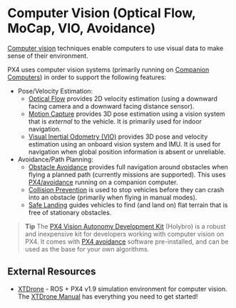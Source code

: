 # Computer Vision (Optical Flow, MoCap, VIO, Avoidance)

[Computer vision](https://en.wikipedia.org/wiki/Computer_vision) techniques enable computers to use visual data to make sense of their environment.

PX4 uses computer vision systems (primarily running on [Companion Computers](https://dev.px4.io/master/en/companion_computer/pixhawk_companion.html)) in order to support the following features:
- Pose/Velocity Estimation:
  - [Optical Flow](../sensor/optical_flow.md) provides 2D velocity estimation (using a downward facing camera and a downward facing distance sensor).
  - [Motion Capture](../computer_vision/motion_capture.md) provides 3D pose estimation using a vision system that is *external* to the vehicle. It is primarily used for indoor navigation.
  - [Visual Inertial Odometry (VIO)](../computer_vision/visual_inertial_odometry.md) provides 3D pose and velocity estimation using an onboard vision system and IMU. It is used for navigation when global position information is absent or unreliable.
- Avoidance/Path Planning:
  - [Obstacle Avoidance](../computer_vision/obstacle_avoidance.md) provides full navigation around obstacles when flying a planned path (currently missions are supported). This uses [PX4/avoidance](https://github.com/PX4/avoidance) running on a companion computer.
  - [Collision Prevention](../computer_vision/collision_prevention.md) is used to stop vehicles before they can crash into an obstacle (primarily when flying in manual modes).
  - [Safe Landing](../computer_vision/safe_landing.md) guides vehicles to find (and land on) flat terrain that is free of stationary obstacles.


> **Tip** The [PX4 Vision Autonomy Development Kit](https://docs.px4.io/master/en/complete_vehicles/px4_vision_kit.html) (Holybro) is a robust and inexpensive kit for developers working with computer vision on PX4. It comes with [PX4 avoidance](https://github.com/PX4/avoidance#obstacle-detection-and-avoidance) software pre-installed, and can be used as the base for your own algorithms.


## External Resources

- [XTDrone](https://github.com/robin-shaun/XTDrone/blob/master/README.en.md) - ROS + PX4 v1.9 simulation environment for computer vision. The [XTDrone Manual](https://www.yuque.com/xtdrone/manual_en) has everything you need to get started!
